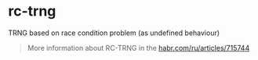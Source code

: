 # rc-trng

TRNG based on race condition problem (as undefined behaviour)

> More information about RC-TRNG in the [habr.com/ru/articles/715744](https://habr.com/ru/articles/715744/ "RC-TRNG")
